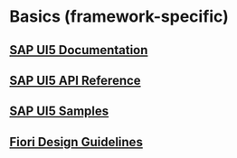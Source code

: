 # Basics (framework-specific)

## [SAP UI5 Documentation](https://sapui5.hana.ondemand.com/#/topic)

## [SAP UI5 API Reference](https://sapui5.hana.ondemand.com/#/api)

## [SAP UI5 Samples](https://sapui5.hana.ondemand.com/#/controls)

## [Fiori Design Guidelines](https://experience.sap.com/fiori-design-web/)
